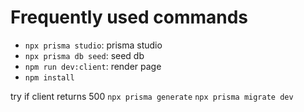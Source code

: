 # Frequently used commands

- `npx prisma studio`: prisma studio
- `npx prisma db seed`: seed db
- `npm run dev:client`: render page
- `npm install`

try if client returns 500
`npx prisma generate`
`npx prisma migrate dev`